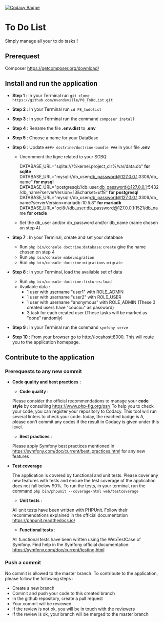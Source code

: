 [![Codacy Badge](https://app.codacy.com/project/badge/Grade/f2852b96fc6346babb25b88ae73f0ca5)](https://www.codacy.com/gh/nvendeville/P8_ToDoList/dashboard?utm_source=github.com&amp;utm_medium=referral&amp;utm_content=nvendeville/P8_ToDoList&amp;utm_campaign=Badge_Grade)

# To Do List
Simply manage all your to do tasks !

## Prerequest
Composer https://getcomposer.org/download/

## Install and run the application

- **Step 1** : In your Terminal run ``git clone https://github.com/nvendeville/P8_ToDoList.git``

- **Step 2** : In your Terminal run ``cd P8_todolist``

- **Step 3** : In your Terminal run the command ``composer install``

- **Step 4** : Rename the file **.env.dist** to **.env**

- **Step 5** : Choose a name for your DataBase

- **Step 6** : Update ``###> doctrine/doctrine-bundle ###`` in your file **.env**

    - Uncomment the ligne related to your SGBQ

      DATABASE_URL="sqlite:///%kernel.project_dir%/var/data.db" **for sqlite**
      DATABASE_URL="mysql://db_user:db_password@127.0.0.1:3306/db_name" **for mysql**
      DATABASE_URL="postgresql://db_user:db_password@127.0.0.1:5432/db_name?serverVersion=13&charset=utf8" **for postgresql**
      DATABASE_URL="mysql://db_user:db_password@127.0.0.1:3306/db_name?serverVersion=mariadb-10.5.8" **for mariadb**
      DATABASE_URL="oci8://db_user:db_password@127.0.0.1:1521/db_name **for oracle**

    - Set the db_user and/or db_password and/or db_name (name chosen on step 4)

- **Step 7** : In your Terminal, create and set your database
    - Run ``php bin/console doctrine:database:create`` give the name chosen on step 4
    - Run ``php bin/console make:migration``
    - Run ``php bin/console doctrine:migrations:migrate``

- **Step 8** : In your Terminal, load the available set of data
    - Run ``php bin/console doctrine:fixtures:load``
    - Available data :
        - 1 user with username "user1" with ROLE_ADMIN
        - 1 user with username "user2" with ROLE_USER
        - 1 user with username "anonymous" with ROLE_ADMIN
          (These 3 created users have "coucou" as password)
        - 3 task for each created user
          (These tasks will be marked as "done" randomly)

- **Step 9** : In your Terminal run the command ``symfony serve``

- **Step 10** : From your browser go to http://locahost:8000. This will route you to the application homepage.

## Contribute to the application

### Prerequests to any new commit
- **Code quality and best practices** :
    - **Code quality** :
  
  Please consider the official recommendations to manage your **code style** by consulting https://www.php-fig.org/psr/
  To help you to check your code, you can register your repository to Codacy. This tool will run several linters to check your code.
  today, the reached badge is A, please don't commit any codes if the result in Codacy is given under this level.
    - **Best practices** :
  
  Please apply Symfony best practices mentioned in https://symfony.com/doc/current/best_practices.html for any new features


- **Test coverage**

  The application is covered by functional and unit tests. Please cover any new features with tests and ensure the test coverage of the application does not fall below 90%.
  To run the tests, in your terminal, run the command ``php bin/phpunit --coverage-html web/testcoverage``

  - **Unit tests** :
  
  All unit tests have been written with PHPUnit. Follow their recommendations explained in the official documentation https://phpunit.readthedocs.io/
    
  - **Functional tests** :
  
  All functional tests have been written using the WebTestCase of Symfony. Find help in the Symfony official documentation https://symfony.com/doc/current/testing.html

### Push a commit
No commit is allowed to the master branch. To contribute to the application, please follow the following steps :
- Create a new branch
- Commit and push your code to this created branch
- In the github repository, create a pull request
- Your commit will be reviewed
- If the review is not ok, you will be in touch with the reviewers
- If the review is ok, your branch will be merged to the master branch
